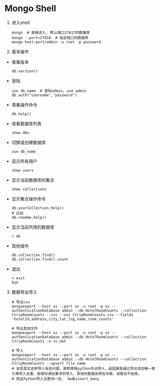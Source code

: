 # Mongo Shell

1. 进入shell

    ```
    mongo  # 直接进入, 默认端口27017的数据库
    mongo --port=27010  # 指定端口的数据库
    mongo host:port/admin -u root -p password
    ```

2. 基本操作

- 查看版本
    ```
    db.version()
    ```

- 登陆
    ```
    use db_name  # 登陆admin, use admin
    db.auth("username","password")
    ```

- 查看操作命令
    ```
    db.help()
    ```

- 查看数据库列表
    ```
    show dbs
    ```

- 切换或创建数据库
    ```
    use db_name
    ```

- 显示所有用户
    ```
    show users
    ```

- 显示当前数据库的集合
    ```
    show collections
    ```

- 显示集合操作命令
    ```
    db.yourCollection.help()
    # 比如
    db.readme.help()
    ```

- 显示当前所用的数据库
    ```
    > db
    ```

- 其他操作
    ```
    db.collection.find()
    db.collection.find().count
    ```

- 退出
    ```
    > exit
    bye
    ```

3. 数据导出导入
    ```
    # 导出csv
    mongoexport --host xx --port xx -u root -p xx --authenticationDatabase admin --db HotelRoomCounts --collection CtripRoomCounts --csv --out CtripRoomCounts.csv --fields 'hotelId,address,city,lat,lng,name,room_counts'

    # 导出其他文件
    mongoexport --host xx --port xx -u root -p xx --authenticationDatabase admin --db HotelRoomCounts --collection CtripRoomCounts -o co.dat

    # 导入
    mongoimport --host xx --port xx -u root -p xx --authenticationDatabase admin --db HotelRoomCounts --collection CtripRoomCounts --upsert file_name
    # 发现其实这种导入有些问题，推荐使用python手动导入，起因是我通过导出添加唯一索引再导入去重，能够将满足要求的导入，其他的数据会停在外面，进程也不结束。
    # 而且Python导入也更快一些， 4w条insert_many
    ```